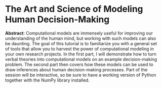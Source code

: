 # The Art and Science of Modeling Human Decision-Making

**Abstract**: Computational models are immensely useful for improving our understanding of the human mind, but working with such models can also be daunting. The goal of this tutorial is to familiarize you with a general set of tools that allow you to harvest the power of computational modeling in your own research projects. In the first part, I will demonstrate how to turn verbal theories into computational models on an example decision-making problem. The second part then covers how these models can be used to draw inferences about human decision-making processes. Part of the session will be interactive, so be sure to have a working version of Python together with the NumPy library installed.
